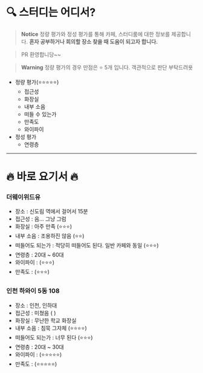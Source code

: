 # 🔍 스터디는 어디서?

> **Notice**
> 정량 평가와 정성 평가를 통해 카페, 스터디룸에 대한 정보를 제공합니다. **혼자 공부하거나 회의할 장소 찾을 때 도움이 되고자 합니다.**

> PR 환영합니당~~

> **Warning**
> 정량 평가의 경우 만점은 ⭐ 5개 입니다. 객관적으로 판단 부탁드려욧

* 정량 평가(⭐⭐⭐⭐⭐)
  * 접근성
  * 화장실
  * 내부 소음
  * 떠들 수 있는가
  * 만족도
  * 와이파이
* 정성 평가
  * 연령층

---

# 🔥 바로 요기서 🔥
### 더웨이위드유 

* 장소 : 신도림 역에서 걸어서 15분
* 접근성 : 음… 그냥 그럼
* 화장실 : 아주 만족 (⭐⭐⭐)
* 내부 소음 : 조용하진 않음 (⭐⭐)
* 떠들어도 되는가 : 적당히 떠들어도 된다. 일반 카페와 동일 (⭐⭐⭐)
* 연령층 : 20대 ~ 60대
* 와이파이 : (⭐⭐⭐)
* 만족도 : (⭐⭐⭐)

### 인천 하와이 5동 108
* 장소 : 인천, 인하대
* 접근성 : 미쳤음 ( )
* 화장실 : 무난한 학교 화장실 
* 내부 소음 : 침묵 그자체 (⭐⭐⭐⭐)
* 떠들어도 되는가 : 너무 된다 (⭐⭐⭐)
* 연령층 : 20대 ~ 30대
* 와이파이 : (⭐⭐⭐⭐⭐)
* 만족도 : (⭐⭐⭐⭐⭐)  
